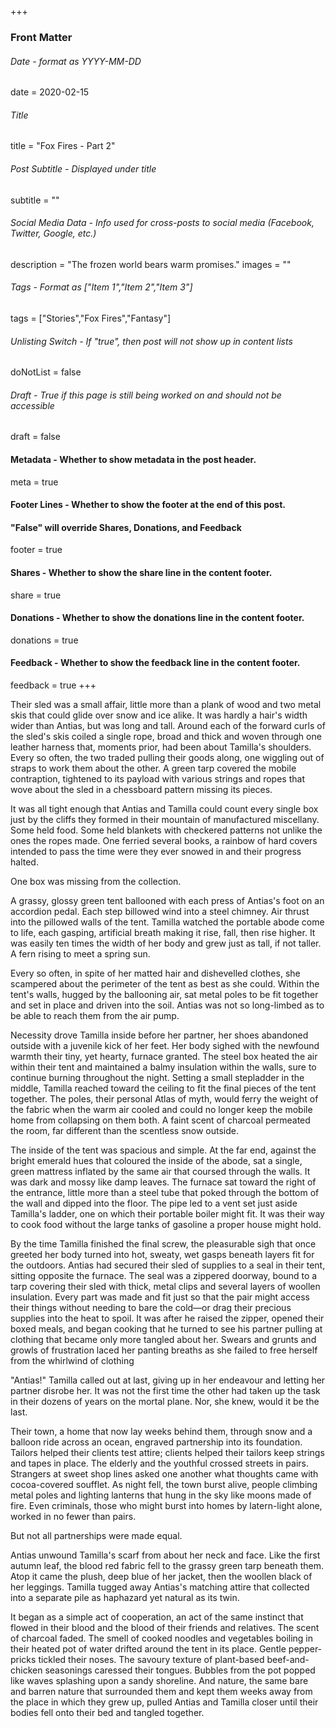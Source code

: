 +++
### Front Matter

###### Date - format as YYYY-MM-DD
date = 2020-02-15

###### Title
title = "Fox Fires - Part 2"

###### Post Subtitle - Displayed under title
subtitle = ""

###### Social Media Data - Info used for cross-posts to social media (Facebook, Twitter, Google, etc.)
description = "The frozen world bears warm promises."
images = ""

###### Tags - Format as ["Item 1","Item 2","Item 3"]
tags = ["Stories","Fox Fires","Fantasy"]

###### Unlisting Switch - If "true", then post will not show up in content lists
doNotList = false

###### Draft - True if this page is still being worked on and should not be accessible
draft = false

#### Metadata - Whether to show metadata in the post header.
meta = true

#### Footer Lines - Whether to show the footer at the end of this post.
#### "False" will override Shares, Donations, and Feedback
footer = true

#### Shares - Whether to show the share line in the content footer.
share = true

#### Donations - Whether to show the donations line in the content footer.
donations = true

#### Feedback - Whether to show the feedback line in the content footer.
feedback = true
+++

Their sled was a small affair, little more than a plank of wood and two metal skis that could glide over snow and ice alike. It was hardly a hair's width wider than Antias, but was long and tall. Around each of the forward curls of the sled's skis coiled a single rope, broad and thick and woven through one leather harness that, moments prior, had been about Tamilla's shoulders. Every so often, the two traded pulling their goods along, one wiggling out of straps to work them about the other. A green tarp covered the mobile contraption, tightened to its payload with various strings and ropes that wove about the sled in a chessboard pattern missing its pieces. 

It was all tight enough that Antias and Tamilla could count every single box just by the cliffs they formed in their mountain of manufactured miscellany. Some held food. Some held blankets with checkered patterns not unlike the ones the ropes made. One ferried several books, a rainbow of hard covers intended to pass the time were they ever snowed in and their progress halted.

One box was missing from the collection.

A grassy, glossy green tent ballooned with each press of Antias's foot on an accordion pedal. Each step billowed wind into a steel chimney. Air thrust into the pillowed walls of the tent. Tamilla watched the portable abode come to life, each gasping, artificial breath making it rise, fall, then rise higher. It was easily ten times the width of her body and grew just as tall, if not taller. A fern rising to meet a spring sun.

Every so often, in spite of her matted hair and dishevelled clothes, she scampered about the perimeter of the tent as best as she could. Within the tent's walls, hugged by the ballooning air, sat metal poles to be fit together and set in place and driven into the soil. Antias was not so long-limbed as to be able to reach them from the air pump.

Necessity drove Tamilla inside before her partner, her shoes abandoned outside with a juvenile kick of her feet. Her body sighed with the newfound warmth their tiny, yet hearty, furnace granted. The steel box heated the air within their tent and maintained a balmy insulation within the walls, sure to continue burning throughout the night. Setting a small stepladder in the middle, Tamilla reached toward the ceiling to fit the final pieces of the tent together. The poles, their personal Atlas of myth, would ferry the weight of the fabric when the warm air cooled and could no longer keep the mobile home from collapsing on them both. A faint scent of charcoal permeated the room, far different than the scentless snow outside.

The inside of the tent was spacious and simple. At the far end, against the bright emerald hues that coloured the inside of the abode, sat a single, green mattress inflated by the same air that coursed through the walls. It was dark and mossy like damp leaves. The furnace sat toward the right of the entrance, little more than a steel tube that poked through the bottom of the wall and dipped into the floor. The pipe led to a vent set just aside Tamilla's ladder, one on which their portable boiler might fit. It was their way to cook food without the large tanks of gasoline a proper house might hold.

By the time Tamilla finished the final screw, the pleasurable sigh that once greeted her body turned into hot, sweaty, wet gasps beneath layers fit for the outdoors. Antias had secured their sled of supplies to a seal in their tent, sitting opposite the furnace. The seal was a zippered doorway, bound to a tarp covering their sled with thick, metal clips and several layers of woollen insulation. Every part was made and fit just so that the pair might access their things without needing to bare the cold—or drag their precious supplies into the heat to spoil. It was after he raised the zipper, opened their boxed meals, and began cooking that he turned to see his partner pulling at clothing that became only more tangled about her. Swears and grunts and growls of frustration laced her panting breaths as she failed to free herself from the whirlwind of clothing

"Antias!" Tamilla called out at last, giving up in her endeavour and letting her partner disrobe her. It was not the first time the other had taken up the task in their dozens of years on the mortal plane. Nor, she knew, would it be the last. 

Their town, a home that now lay weeks behind them, through snow and a balloon ride across an ocean, engraved partnership into its foundation. Tailors helped their clients test attire; clients helped their tailors keep strings and tapes in place. The elderly and the youthful crossed streets in pairs. Strangers at sweet shop lines asked one another what thoughts came with cocoa-covered soufflet. As night fell, the town burst alive, people climbing metal poles and lighting lanterns that hung in the sky like moons made of fire. Even criminals, those who might burst into homes by latern-light alone, worked in no fewer than pairs.

But not all partnerships were made equal.

Antias unwound Tamilla's scarf from about her neck and face. Like the first autumn leaf, the blood red fabric fell to the grassy green tarp beneath them. Atop it came the plush, deep blue of her jacket, then the woollen black of her leggings. Tamilla tugged away Antias's matching attire that collected into a separate pile as haphazard yet natural as its twin. 

It began as a simple act of cooperation, an act of the same instinct that flowed in their blood and the blood of their friends and relatives. The scent of charcoal faded. The smell of cooked noodles and vegetables boiling in their heated pot of water drifted around the tent in its place. Gentle pepper-pricks tickled their noses. The savoury texture of plant-based beef-and-chicken seasonings caressed their tongues. Bubbles from the pot popped like waves splashing upon a sandy shoreline. And nature, the same bare and barren nature that surrounded them and kept them weeks away from the place in which they grew up, pulled Antias and Tamilla closer until their bodies fell onto their bed and tangled together.